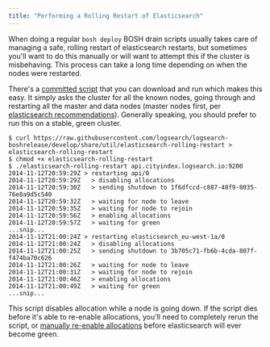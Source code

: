 ```yaml
---
title: "Performing a Rolling Restart of Elasticsearch"
---
```


When doing a regular `bosh deploy` BOSH drain scripts usually takes care of managing a safe, rolling restart of
elasticsearch restarts, but sometimes you'll want to do this manually or will want to attempt this if the cluster is
misbehaving. This process can take a long time depending on when the nodes were restarted.

There's a [committed script][1] that you can download and run which makes this easy. It simply asks the cluster for all
the known nodes, going through and restarting all the master and data nodes (master nodes first, per
[elasticsearch recommendations][2]). Generally speaking, you should prefer to run this on a stable, green cluster.

    $ curl https://raw.githubusercontent.com/logsearch/logsearch-boshrelease/develop/share/util/elasticsearch-rolling-restart > elasticsearch-rolling-restart
    $ chmod +x elasticsearch-rolling-restart
    $ ./elasticsearch-rolling-restart api.cityindex.logsearch.io:9200
    2014-11-12T20:59:29Z > restarting api/0
    2014-11-12T20:59:29Z   > disabling allocations
    2014-11-12T20:59:30Z   > sending shutdown to 1f6dfccd-c887-48f9-8035-76e8a9d5c540
    2014-11-12T20:59:32Z   > waiting for node to leave
    2014-11-12T20:59:35Z   > waiting for node to rejoin
    2014-11-12T20:59:56Z   > enabling allocations
    2014-11-12T20:59:57Z   > waiting for green
    ...snip...
    2014-11-12T21:00:24Z > restarting elasticsearch_eu-west-1a/0
    2014-11-12T21:00:24Z   > disabling allocations
    2014-11-12T21:00:25Z   > sending shutdown to 3b705c71-fb6b-4cda-807f-f474ba70c626
    2014-11-12T21:00:26Z   > waiting for node to leave
    2014-11-12T21:00:31Z   > waiting for node to rejoin
    2014-11-12T21:00:46Z   > enabling allocations
    2014-11-12T21:00:49Z   > waiting for green
    ...snip...

This script disables allocation while a node is going down. If the script dies before it's able to re-enable
allocations, you'll need to completely rerun the script, or [manually re-enable allocations][3] before elasticsearch
will ever become green.


 [1]: https://github.com/logsearch/logsearch-boshrelease/blob/develop/share/util/elasticsearch-rolling-restart
 [2]: http://www.elasticsearch.org/guide/en/elasticsearch/reference/current/cluster-nodes-shutdown.html#_rolling_restart_of_nodes_full_cluster_restart
 [3]: https://github.com/logsearch/logsearch-boshrelease/blob/8641934395189325a663911127adbbc9f8f7660d/share/util/elasticsearch-rolling-restart#L63-L65

